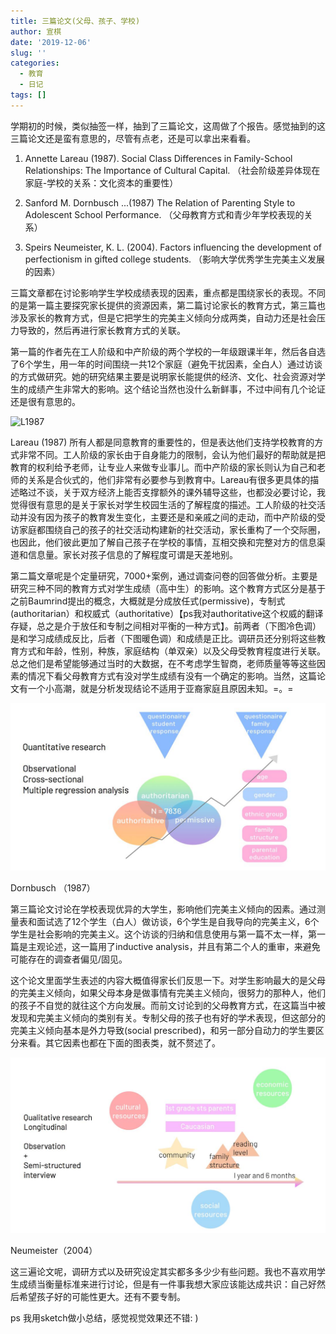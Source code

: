 ```yaml
---
title: 三篇论文(父母、孩子、学校)
author: 宣棋
date: '2019-12-06'
slug: ''
categories:
  - 教育
  - 日记
tags: []
---
```

学期初的时候，类似抽签一样，抽到了三篇论文，这周做了个报告。感觉抽到的这三篇论文还是蛮有意思的，尽管有点老，还是可以拿出来看看。

1. Annette Lareau (1987). Social Class Differences in Family-School Relationships: The Importance of Cultural Capital.  （社会阶级差异体现在家庭-学校的关系：文化资本的重要性）

2. Sanford M. Dornbusch ...(1987) The Relation of Parenting Style to Adolescent School Performance. （父母教育方式和青少年学校表现的关系）

3. Speirs Neumeister, K. L. (2004). Factors influencing the development of perfectionism in gifted college students. （影响大学优秀学生完美主义发展的因素）

三篇文章都在讨论影响学生学校成绩表现的因素，重点都是围绕家长的表现。不同的是第一篇主要探究家长提供的资源因素，第二篇讨论家长的教育方式，第三篇也涉及家长的教育方式，但是它把学生的完美主义倾向分成两类，自动力还是社会压力导致的，然后再进行家长教育方式的关联。

第一篇的作者先在工人阶级和中产阶级的两个学校的一年级跟课半年，然后各自选了6个学生，用一年的时间围绕一共12个家庭（避免干扰因素，全白人）通过访谈的方式做研究。她的研究结果主要是说明家长能提供的经济、文化、社会资源对学生的成绩产生非常大的影响。这个结论当然也没什么新鲜事，不过中间有几个论证还是很有意思的。

![L1987](https://github.com/xunkeichiu/mysite/content/note/2019-12-06-/L1987.jpg)

 Lareau (1987)
所有人都是同意教育的重要性的，但是表达他们支持学校教育的方式非常不同。工人阶级的家长由于自身能力的限制，会认为他们最好的帮助就是把教育的权利给予老师，让专业人来做专业事儿。而中产阶级的家长则认为自己和老师的关系是合伙式的，他们非常有必要参与到教育中。Lareau有很多更具体的描述略过不谈，关于双方经济上能否支撑额外的课外辅导这些，也都没必要讨论，我觉得很有意思的是关于家长对学生校园生活的了解程度的描述。工人阶级的社交活动并没有因为孩子的教育发生变化，主要还是和亲戚之间的走动，而中产阶级的受访家庭都围绕自己的孩子的社交活动构建新的社交活动，家长重构了一个交际圈，也因此，他们彼此更加了解自己孩子在学校的事情，互相交换和完整对方的信息渠道和信息量。家长对孩子信息的了解程度可谓是天差地别。

第二篇文章呢是个定量研究，7000+案例，通过调查问卷的回答做分析。主要是研究三种不同的教育方式对学生成绩（高中生）的影响。这个教育方式区分是基于之前Baumrind提出的概念，大概就是分成放任式(permissive)，专制式(authoritarian）和权威式（authoritative）【ps我对authoritative这个权威的翻译存疑，总之是介于放任和专制之间相对平衡的一种方式】。前两者（下图冷色调）是和学习成绩成反比，后者（下图暖色调）和成绩是正比。调研员还分别将这些教育方式和年龄，性别，种族，家庭结构（单双亲）以及父母受教育程度进行关联。总之他们是希望能够通过当时的大数据，在不考虑学生智商，老师质量等等这些因素的情况下看父母教育方式有没对学生成绩有没有一个确定的影响。当然，这篇论文有一个小高潮，就是分析发现结论不适用于亚裔家庭且原因未知。=。=

![D1987](https://github.com/xunkeichiu/mysite/blob/main/content/note/2019-12-06-/D1987.jpg)

Dornbusch （1987）

第三篇论文讨论在学校表现优异的大学生，影响他们完美主义倾向的因素。通过测量表和面试选了12个学生（白人）做访谈，6个学生是自我导向的完美主义，6个学生是社会影响的完美主义。这个访谈的归纳和信息使用与第一篇不太一样，第一篇是主观论述，这一篇用了inductive analysis，并且有第二个人的重审，来避免可能存在的调查者偏见/固见。

这个论文里面学生表述的内容大概值得家长们反思一下。对学生影响最大的是父母的完美主义倾向，如果父母本身是做事情有完美主义倾向，很努力的那种人，他们的孩子不自觉的就往这个方向发展。而前文讨论到的父母教育方式，在这篇当中被发现和完美主义倾向的类别有关。专制父母的孩子也有好的学术表现，但这部分的完美主义倾向基本是外力导致(social prescribed)，和另一部分自动力的学生要区分来看。其它因素也都在下面的图表类，就不赘述了。

![N2004](https://github.com/xunkeichiu/mysite/blob/main/content/note/2019-12-06-/N2004.jpg)

Neumeister（2004）

这三遍论文呢，调研方式以及研究设定其实都多多少少有些问题。我也不喜欢用学生成绩当衡量标准来进行讨论，但是有一件事我想大家应该能达成共识：自己好然后希望孩子好的可能性更大。还有不要专制。

ps 我用sketch做小总结，感觉视觉效果还不错: )